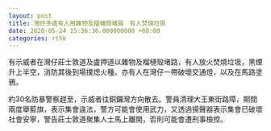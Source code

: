 ```yaml
---
layout: post
title: 灣仔多處有人用雜物及榴槤殼堵路　有人焚燒垃圾
date: 2020-05-24 15:36:36.000000000 +08:00
categories: rthk
---
```


有示威者在灣仔莊士敦道及盧押道以雜物及榴槤殼堵路，有人放火焚燒垃圾，黑煙升上半空，消防其後到場撲熄火種。亦有人在灣仔一帶破壞交通燈，以及在馬路塗鴉。

約30名防暴警察趕至，示威者往銅鑼灣方向散去。警員清理大王東街路障，期間兩度舉藍旗，表示集會違法，警方可能會使用武力，又透過揚聲器表示集會已破壞社會安寧，警告莊士敦道聚集人士馬上離開，否則可能會遭刑事檢控。
